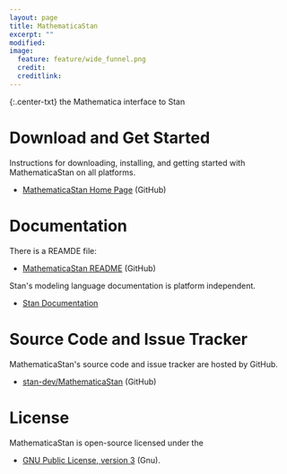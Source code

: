 ```yaml
---
layout: page
title: MathematicaStan
excerpt: ""
modified:
image:
  feature: feature/wide_funnel.png
  credit:
  creditlink:
---
```


{:.center-txt}
the Mathematica interface to Stan


# Download and Get Started

Instructions for downloading, installing, and getting started with
MathematicaStan on all platforms.

* <p>
  <a href="https://github.com/stan-dev/MathematicaStan">MathematicaStan Home Page</a>
  <span class="note">(GitHub)</span>
  </p>


# Documentation

There is a REAMDE file:

* <p>
  <a href="https://github.com/stan-dev/MathematicaStan/blob/master/README.org">MathematicaStan README</a>
  <span class="note">(GitHub)</span>
  </p>

Stan's modeling language documentation is platform independent.

* <p>
  <a href="/documentation/">Stan Documentation</a>
  </p>


# Source Code and Issue Tracker

MathematicaStan's source code and issue tracker are hosted by GitHub.

* <p>
  <a href="https://github.com/stan-dev/MathematicaStan">stan-dev/MathematicaStan</a>
  <span class="note">(GitHub)</span>
  </p>


# License

MathematicaStan is open-source licensed under the 

* <p>
  <a href="http://www.gnu.org/licenses/gpl-3.0.en.html">GNU Public License, version 3</a>
  <span class="note">(Gnu)</span>.
  </p>
